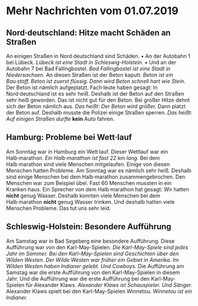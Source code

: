 # Mehr Nachrichten vom 01.07.2019


## Nord·deutschland: Hitze macht Schäden an Straßen
An einigen Straßen in Nord·deutschland sind Schäden. • An der Autobahn 1 bei Lübeck. 
*Lübeck ist eine Stadt in Schleswig-Holstein.* • Und an der Autobahn 7 bei Bad Fallingbostel. 
*Bad Fallingbostel ist eine Stadt in Niedersachsen.* An diesen Straßen ist der Beton kaputt. 
*Beton ist ein Bau·stoff.* 
*Beton ist zuerst flüssig.* 
*Dann wird Beton schnell hart wie Stein.* Der Beton ist nämlich aufgeplatzt. Fach·leute haben gesagt: In Nord·deutschland ist es sehr heiß. Deshalb ist der Beton auf den Straßen sehr heiß geworden. Das ist nicht gut für den Beton.  Bei großer Hitze dehnt sich der Beton nämlich aus. *Das heißt:* 
*Der Beton wird größer.* Dann platzt der Beton auf. Deshalb musste die Polizei einige Straßen sperren. *Das heißt:* 
*Auf einigen Straßen durfte* **kein** Auto fahren. 

## Hamburg: Probleme bei Wett·lauf
Am Sonntag war in Hamburg ein Wett·lauf. Dieser Wettlauf war ein Halb·marathon. 
*Ein Halb·marathon ist fast 22 km lang.* Bei dem Halb·marathon sind viele Menschen mitgelaufen. Einige von diesen Menschen hatten Probleme. Am Sonntag war es nämlich sehr heiß. Deshalb sind einige Menschen bei dem Halb·marathon zusammengebrochen. Den Menschen war zum Beispiel übel. Fast 60 Menschen mussten in ein Kranken·haus. Ein Sprecher von dem Halb·marathon hat gesagt: Wir hatten **nicht** genug Wasser. Deshalb konnten viele Menschen bei dem Halb·marathon **nicht** genug Wasser trinken. Und deshalb hatten viele Menschen Probleme. Das tut uns sehr leid. 

## Schleswig-Holstein: Besondere Aufführung
Am Samstag war in Bad Segeberg eine besondere Aufführung. Diese Aufführung war von den Karl-May-Spielen. 
*Die Karl-May-Spiele sind jedes Jahr im Sommer.* 
*Bei den Karl-May-Spielen sind Geschichten über den Wilden Westen.* 
*Der Wilde Westen war früher ein Gebiet in Amerika.* 
*Im Wilden Westen haben Indianer gelebt.* *Und Cowboys.* Die Aufführung am Samstag war die erste Aufführung von den Karl-May-Spielen in diesem Jahr. Und die Aufführung war die erste Aufführung bei den Karl-May-Spielen für Alexander Klaws. 
*Alexander Klaws ist Schauspieler.* *Und Sänger.* Alexander Klaws spielt bei den Karl-May-Spielen Winnetou. 
*Winnetou ist ein Indianer.* 

